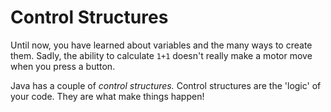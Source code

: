 # Control Structures

Until now, you have learned about variables and the many ways to create them. Sadly, the ability to calculate `1+1` doesn't really make a motor move when you press a button.

Java has a couple of _control structures._ Control structures are the 'logic' of your code. They are what make things happen!



